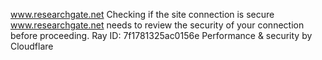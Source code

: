 www.researchgate.net
Checking if the site connection is secure
www.researchgate.net needs to review the security of your connection before proceeding.
Ray ID: 7f1781325ac0156e
Performance & security by Cloudflare